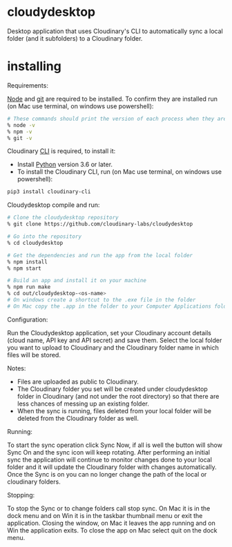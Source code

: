 # cloudydesktop
Desktop application that uses Cloudinary's CLI to automatically sync a local folder (and it subfolders) to a Cloudinary folder.
# installing
Requirements:

[Node](https://nodejs.org/en/) and [git](https://git-scm.com/downloads) are required to be installed. 
To confirm they are installed run (on Mac use terminal, on windows use powershell):
```bash
# These commands should print the version of each process when they are installed
% node -v
% npm -v
% git -v
```

Cloudinary [CLI](https://cloudinary.com/documentation/cloudinary_cli) is required, to install it:
- Install [Python](https://www.python.org) version 3.6 or later.
- To install the Cloudinary CLI, run (on Mac use terminal, on windows use powershell):
```bash
pip3 install cloudinary-cli
```

Cloudydesktop compile and run:

```bash
# Clone the cloudydesktop repository
% git clone https://github.com/cloudinary-labs/cloudydesktop

# Go into the repository
% cd cloudydesktop

# Get the dependencies and run the app from the local folder
% npm install
% npm start

# Build an app and install it on your machine
% npm run make
% cd out/cloudydesktop-<os-name>
# On windows create a shortcut to the .exe file in the folder
# On Mac copy the .app in the folder to your Computer Applications folder
```

Configuration:

Run the Cloudydesktop application, set your Cloudinary account details (cloud name, API key and API secret) and save them.
Select the local folder you want to upload to Cloudinary and the Cloudinary folder name in which files will be stored.

Notes:

- Files are uploaded as public to Cloudinary.
- The Cloudinary folder you set will be created under cloudydesktop folder in Cloudinary (and not under the root directory) so that there are less chances of messing up an existing folder.
- When the sync is running, files deleted from your local folder will be deleted from the Cloudinary folder as well.

Running:

To start the sync operation click Sync Now, if all is well the button will show Sync On and the sync icon will keep rotating. After performing an initial sync the application will continue to monitor changes done to your local folder and it will update the Cloudinary folder with changes automatically. Once the Sync is on you can no longer change the path of the local or cloudinary folders. 

Stopping:

To stop the Sync or to change folders call stop sync. On Mac it is in the dock menu and on Win it is in the taskbar thumbnail menu or exit the application. Closing the window, on Mac it leaves the app running and on Win the application exits. To close the app on Mac select quit on the dock menu.

